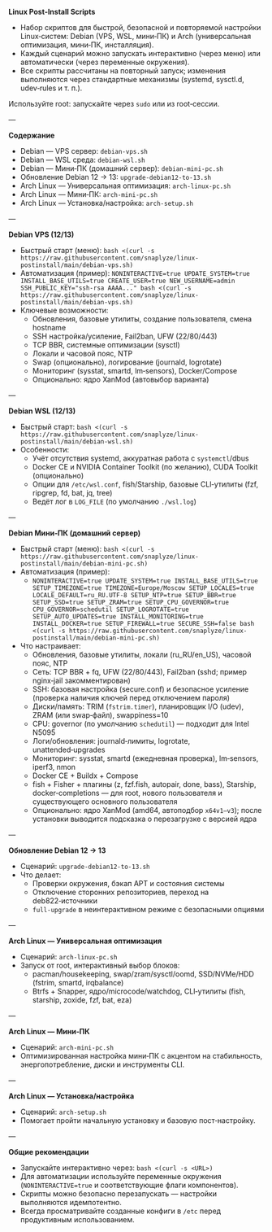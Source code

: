 **Linux Post‑Install Scripts**

- Набор скриптов для быстрой, безопасной и повторяемой настройки Linux‑систем: Debian (VPS, WSL, мини‑ПК) и Arch (универсальная оптимизация, мини‑ПК, инсталляция).
- Каждый сценарий можно запускать интерактивно (через меню) или автоматически (через переменные окружения).
- Все скрипты рассчитаны на повторный запуск; изменения выполняются через стандартные механизмы (systemd, sysctl.d, udev‑rules и т. п.).

Используйте root: запускайте через `sudo` или из root‑сессии.

—

**Содержание**
- Debian — VPS сервер: `debian-vps.sh`
- Debian — WSL среда: `debian-wsl.sh`
- Debian — Мини‑ПК (домашний сервер): `debian-mini-pc.sh`
- Обновление Debian 12 → 13: `upgrade-debian12-to-13.sh`
- Arch Linux — Универсальная оптимизация: `arch-linux-pc.sh`
- Arch Linux — Мини‑ПК: `arch-mini-pc.sh`
- Arch Linux — Установка/настройка: `arch-setup.sh`

—

**Debian VPS (12/13)**
- Быстрый старт (меню): `bash <(curl -s https://raw.githubusercontent.com/snaplyze/linux-postinstall/main/debian-vps.sh)`
- Автоматизация (пример): `NONINTERACTIVE=true UPDATE_SYSTEM=true INSTALL_BASE_UTILS=true CREATE_USER=true NEW_USERNAME=admin SSH_PUBLIC_KEY="ssh-rsa AAAA..." bash <(curl -s https://raw.githubusercontent.com/snaplyze/linux-postinstall/main/debian-vps.sh)`
- Ключевые возможности:
  - Обновления, базовые утилиты, создание пользователя, смена hostname
  - SSH настройка/усиление, Fail2ban, UFW (22/80/443)
  - TCP BBR, системные оптимизации (sysctl)
  - Локали и часовой пояс, NTP
  - Swap (опционально), логирование (journald, logrotate)
  - Мониторинг (sysstat, smartd, lm‑sensors), Docker/Compose
  - Опционально: ядро XanMod (автовыбор варианта)

—

**Debian WSL (12/13)**
- Быстрый старт: `bash <(curl -s https://raw.githubusercontent.com/snaplyze/linux-postinstall/main/debian-wsl.sh)`
- Особенности:
  - Учёт отсутствия systemd, аккуратная работа с `systemctl`/dbus
  - Docker CE и NVIDIA Container Toolkit (по желанию), CUDA Toolkit (опционально)
  - Опции для `/etc/wsl.conf`, fish/Starship, базовые CLI‑утилиты (fzf, ripgrep, fd, bat, jq, tree)
  - Ведёт лог в `LOG_FILE` (по умолчанию `./wsl.log`)

—

**Debian Мини‑ПК (домашний сервер)**
- Быстрый старт (меню): `bash <(curl -s https://raw.githubusercontent.com/snaplyze/linux-postinstall/main/debian-mini-pc.sh)`
- Автоматизация (пример):
  - `NONINTERACTIVE=true UPDATE_SYSTEM=true INSTALL_BASE_UTILS=true SETUP_TIMEZONE=true TIMEZONE=Europe/Moscow SETUP_LOCALES=true LOCALE_DEFAULT=ru_RU.UTF-8 SETUP_NTP=true SETUP_BBR=true SETUP_SSD=true SETUP_ZRAM=true SETUP_CPU_GOVERNOR=true CPU_GOVERNOR=schedutil SETUP_LOGROTATE=true SETUP_AUTO_UPDATES=true INSTALL_MONITORING=true INSTALL_DOCKER=true SETUP_FIREWALL=true SECURE_SSH=false bash <(curl -s https://raw.githubusercontent.com/snaplyze/linux-postinstall/main/debian-mini-pc.sh)`
- Что настраивает:
  - Обновления, базовые утилиты, локали (ru_RU/en_US), часовой пояс, NTP
  - Сеть: TCP BBR + fq, UFW (22/80/443), Fail2ban (sshd; пример nginx‑jail закомментирован)
  - SSH: базовая настройка (secure.conf) и безопасное усиление (проверка наличия ключей перед отключением пароля)
  - Диски/память: TRIM (`fstrim.timer`), планировщик I/O (udev), ZRAM (или swap‑файл), swappiness=10
  - CPU: governor (по умолчанию `schedutil`) — подходит для Intel N5095
  - Логи/обновления: journald‑лимиты, logrotate, unattended‑upgrades
  - Мониторинг: sysstat, smartd (ежедневная проверка), lm‑sensors, iperf3, nmon
  - Docker CE + Buildx + Compose
  - fish + Fisher + плагины (z, fzf.fish, autopair, done, bass), Starship, docker‑completions — для root, нового пользователя и существующего основного пользователя
  - Опционально: ядро XanMod (amd64, автоподбор `x64v1–v3`); после установки выводится подсказка о перезагрузке с версией ядра

—

**Обновление Debian 12 → 13**
- Сценарий: `upgrade-debian12-to-13.sh`
- Что делает:
  - Проверки окружения, бэкап APT и состояния системы
  - Отключение сторонних репозиториев, переход на deb822‑источники
  - `full-upgrade` в неинтерактивном режиме с безопасными опциями

—

**Arch Linux — Универсальная оптимизация**
- Сценарий: `arch-linux-pc.sh`
- Запуск от root, интерактивный выбор блоков:
  - pacman/housekeeping, swap/zram/sysctl/oomd, SSD/NVMe/HDD (fstrim, smartd, irqbalance)
  - Btrfs + Snapper, ядро/microcode/watchdog, CLI‑утилиты (fish, starship, zoxide, fzf, bat, eza)

—

**Arch Linux — Мини‑ПК**
- Сценарий: `arch-mini-pc.sh`
- Оптимизированная настройка мини‑ПК с акцентом на стабильность, энергопотребление, диски и инструменты CLI.

—

**Arch Linux — Установка/настройка**
- Сценарий: `arch-setup.sh`
- Помогает пройти начальную установку и базовую пост‑настройку.

—

**Общие рекомендации**
- Запускайте интерактивно через: `bash <(curl -s <URL>)`
- Для автоматизации используйте переменные окружения (`NONINTERACTIVE=true` и соответствующие флаги компонентов).
- Скрипты можно безопасно перезапускать — настройки выполняются идемпотентно.
- Всегда просматривайте созданные конфиги в `/etc` перед продуктивным использованием.
